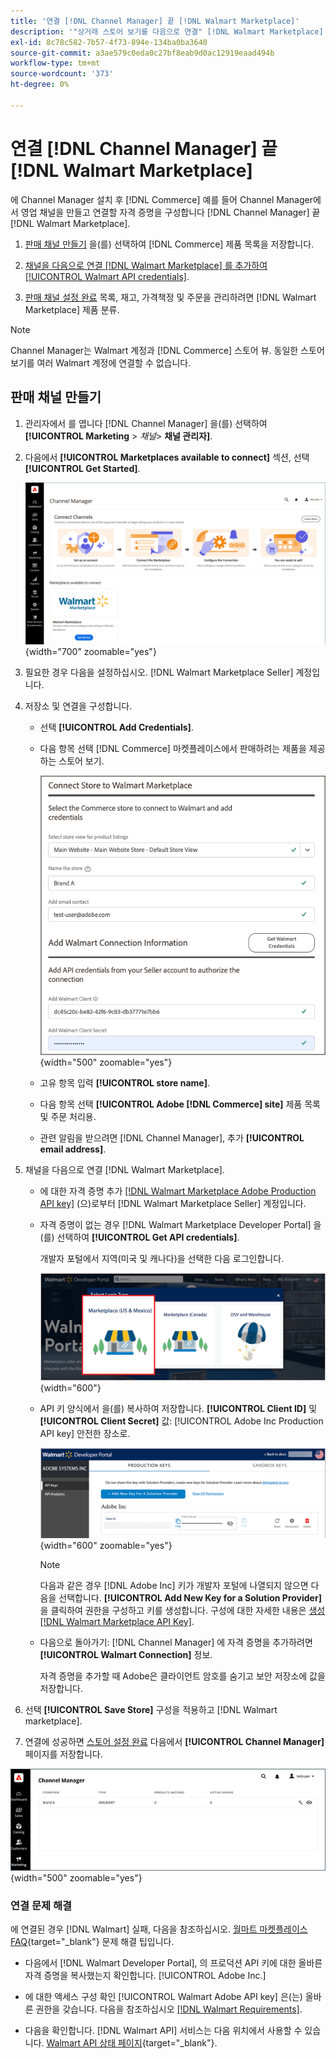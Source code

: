 ```yaml
---
title: '연결 [!DNL Channel Manager] 끝 [!DNL Walmart Marketplace]'
description: '"상거래 스토어 보기를 다음으로 연결" [!DNL Walmart Marketplace] Walmart Marketplace 판매에 대한 상거래 제품 목록, 재고, 가격 및 주문을 관리할 수 있는 판매 채널을 만듭니다."'
exl-id: 8c78c582-7b57-4f73-894e-134ba0ba3640
source-git-commit: a3ae579c0eda0c27bf8eab9d0ac12919eaad494b
workflow-type: tm+mt
source-wordcount: '373'
ht-degree: 0%

---
```


# 연결 [!DNL Channel Manager] 끝 [!DNL Walmart Marketplace]

에 Channel Manager 설치 후 [!DNL Commerce] 예를 들어 Channel Manager에서 영업 채널을 만들고 연결할 자격 증명을 구성합니다 [!DNL Channel Manager] 끝 [!DNL Walmart Marketplace].

1. [판매 채널 만들기](#create-the-sales-channel) 을(를) 선택하여 [!DNL Commerce] 제품 목록을 저장합니다.

1. [채널을 다음으로 연결 [!DNL Walmart Marketplace] 를 추가하여 [!UICONTROL Walmart API credentials]](#connect-the-channel-to-walmart-marketplace).

1. [판매 채널 설정 완료](#complete-sales-channel-store-setup) 목록, 재고, 가격책정 및 주문을 관리하려면 [!DNL Walmart Marketplace] 제품 분류.

>[!NOTE]
>
>Channel Manager는 Walmart 계정과 [!DNL Commerce] 스토어 뷰. 동일한 스토어 보기를 여러 Walmart 계정에 연결할 수 없습니다.

## 판매 채널 만들기

1. 관리자에서 를 엽니다 [!DNL Channel Manager] 을(를) 선택하여 **[!UICONTROL Marketing** > _채널&#x200B;_> **채널 관리자]**.

1. 다음에서 **[!UICONTROL Marketplaces available to connect]** 섹션, 선택 **[!UICONTROL Get Started]**.

   ![새로 연결 [!DNL Walmart] 저장 위치: [!DNL Channel Manager]](assets/channel-manager-home.png){width="700" zoomable="yes"}

1. 필요한 경우 다음을 설정하십시오. [!DNL Walmart Marketplace Seller] 계정입니다.

1. 저장소 및 연결을 구성합니다.

   - 선택 **[!UICONTROL Add Credentials]**.

   - 다음 항목 선택 [!DNL Commerce] 마켓플레이스에서 판매하려는 제품을 제공하는 스토어 보기.

      ![다음 간 연결 구성 [!DNL Commerce] 및 [!DNL Walmart Marketplace] 출처: [!DNL Channel Manager]](assets/configure-commerce-to-marketplace-connection.png){width="500" zoomable="yes"}

   - 고유 항목 입력 **[!UICONTROL store name]**.

   - 다음 항목 선택 **[!UICONTROL Adobe [!DNL Commerce] site]** 제품 목록 및 주문 처리용.

   - 관련 알림을 받으려면 [!DNL Channel Manager], 추가 **[!UICONTROL email address]**.

1. 채널을 다음으로 연결 [!DNL Walmart Marketplace].

   - 에 대한 자격 증명 추가 [[!DNL Walmart Marketplace Adobe Production API key]](walmart-requirements.md#generate-a-walmart-marketplace-production-api-key) (으)로부터 [!DNL Walmart Marketplace Seller] 계정입니다.

   - 자격 증명이 없는 경우 [!DNL Walmart Marketplace Developer Portal] 을(를) 선택하여 **[!UICONTROL Get API credentials]**.

      개발자 포털에서 지역(미국 및 캐나다)을 선택한 다음 로그인합니다.

      ![[!DNL Walmart Marketplace] 계정 로그인](assets/walmart-marketplace-login-page.png){width="600"}

   - API 키 양식에서 을(를) 복사하여 저장합니다. **[!UICONTROL Client ID]** 및 **[!UICONTROL Client Secret]** 값: [!UICONTROL Adobe Inc Production API key] 안전한 장소로.

      ![[!DNL Walmart Marketplace API key] 구성 페이지](assets/walmart-api-key-management-form.png){width="600" zoomable="yes"}

      >[!NOTE]
      >
      >다음과 같은 경우 [!DNL Adobe Inc] 키가 개발자 포털에 나열되지 않으면 다음을 선택합니다. **[!UICONTROL Add New Key for a Solution Provider]** 을 클릭하여 권한을 구성하고 키를 생성합니다. 구성에 대한 자세한 내용은 [생성 [!DNL Walmart Marketplace API Key]](walmart-requirements.md#generate-a-walmart-marketplace-api-key).

   - 다음으로 돌아가기: [!DNL Channel Manager] 에 자격 증명을 추가하려면 **[!UICONTROL Walmart Connection]** 정보.

      자격 증명을 추가할 때 Adobe은 클라이언트 암호를 숨기고 보안 저장소에 값을 저장합니다.

1. 선택 **[!UICONTROL Save Store]** 구성을 적용하고 [!DNL Walmart marketplace].

1. 연결에 성공하면 [스토어 설정 완료](complete-sales-channel-store-setup.md) 다음에서 **[!UICONTROL Channel Manager]** 페이지를 저장합니다.

![첫 번째 스토어 설정](assets/channel-manager-setup-first-store.png){width="500" zoomable="yes"}

### 연결 문제 해결

에 연결된 경우 [!DNL Walmart] 실패, 다음을 참조하십시오. [월마트 마켓플레이스 FAQ](https://developer.walmart.com/faq/us/faq-auth/){target="_blank"} 문제 해결 팁입니다.

- 다음에서 [!DNL Walmart Developer Portal], 의 프로덕션 API 키에 대한 올바른 자격 증명을 복사했는지 확인합니다. [!UICONTROL Adobe Inc.]

- 에 대한 액세스 구성 확인 [!UICONTROL Walmart Adobe API key] 은(는) 올바른 권한을 갖습니다. 다음을 참조하십시오 [[!DNL Walmart Requirements]](walmart-requirements.md##generate-a-walmart-marketplace-api-key).

- 다음을 확인합니다. [!DNL Walmart API] 서비스는 다음 위치에서 사용할 수 있습니다. [Walmart API 상태 페이지](https://developer.walmart.com/us/whats-new/new-api-status-information-now-available/){target="_blank"}.

